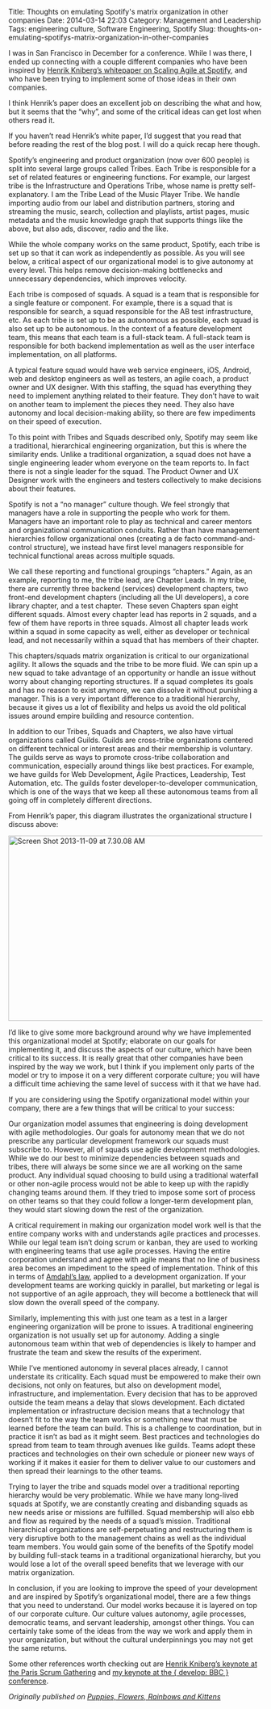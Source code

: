 Title: Thoughts on emulating Spotify's matrix organization in other companies
Date: 2014-03-14 22:03
Category: Management and Leadership
Tags: engineering culture, Software Engineering, Spotify
Slug: thoughts-on-emulating-spotifys-matrix-organization-in-other-companies

I was in San Francisco in December for a conference. While I was there, I ended up connecting with a couple different companies who have been inspired by [Henrik Kniberg’s whitepaper on Scaling Agile at Spotify](http://blog.crisp.se/2012/11/14/henrikkniberg/scaling-agile-at-spotify), and who have been trying to implement some of those ideas in their own companies.

I think Henrik’s paper does an excellent job on describing the what and how, but it seems that the “why”, and some of the critical ideas can get lost when others read it.

If you haven’t read Henrik’s white paper, I’d suggest that you read that before reading the rest of the blog post. I will do a quick recap here though.

Spotify’s engineering and product organization (now over 600 people) is split into several large groups called Tribes. Each Tribe is responsible for a set of related features or engineering functions. For example, our largest tribe is the Infrastructure and Operations Tribe, whose name is pretty self-explanatory. I am the Tribe Lead of the Music Player Tribe. We handle importing audio from our label and distribution partners, storing and streaming the music, search, collection and playlists, artist pages, music metadata and the music knowledge graph that supports things like the above, but also ads, discover, radio and the like.

While the whole company works on the same product, Spotify, each tribe is set up so that it can work as independently as possible. As you will see below, a critical aspect of our organizational model is to give autonomy at every level. This helps remove decision-making bottlenecks and unnecessary dependencies, which improves velocity.

Each tribe is composed of squads. A squad is a team that is responsible for a single feature or component. For example, there is a squad that is responsible for search, a squad responsible for the AB test infrastructure, etc. As each tribe is set up to be as autonomous as possible, each squad is also set up to be autonomous. In the context of a feature development team, this means that each team is a full-stack team. A full-stack team is responsible for both backend implementation as well as the user interface implementation, on all platforms.

A typical feature squad would have web service engineers, iOS, Android, web and desktop engineers as well as testers, an agile coach, a product owner and UX designer. With this staffing, the squad has everything they need to implement anything related to their feature. They don’t have to wait on another team to implement the pieces they need. They also have autonomy and local decision-making ability, so there are few impediments on their speed of execution.

To this point with Tribes and Squads described only, Spotify may seem like a traditional, hierarchical engineering organization, but this is where the similarity ends. Unlike a traditional organization, a squad does not have a single engineering leader whom everyone on the team reports to. In fact there is not a single leader for the squad. The Product Owner and UX Designer work with the engineers and testers collectively to make decisions about their features.

Spotify is not a “no manager” culture though. We feel strongly that managers have a role in supporting the people who work for them. Managers have an important role to play as technical and career mentors and organizational communication conduits. Rather than have management hierarchies follow organizational ones (creating a de facto command-and-control structure), we instead have first level managers responsible for technical functional areas across multiple squads.

We call these reporting and functional groupings “chapters.” Again, as an example, reporting to me, the tribe lead, are Chapter Leads. In my tribe, there are currently three backend (services) development chapters, two front-end development chapters (including all the UI developers), a core library chapter, and a test chapter.  These seven Chapters span eight different squads. Almost every chapter lead has reports in 2 squads, and a few of them have reports in three squads. Almost all chapter leads work within a squad in some capacity as well, either as developer or technical lead, and not necessarily within a squad that has members of their chapter.

This chapters/squads matrix organization is critical to our organizational agility. It allows the squads and the tribe to be more fluid. We can spin up a new squad to take advantage of an opportunity or handle an issue without worry about changing reporting structures. If a squad completes its goals and has no reason to exist anymore, we can dissolve it without punishing a manager. This is a very important difference to a traditional hierarchy, because it gives us a lot of flexibility and helps us avoid the old political issues around empire building and resource contention.

In addition to our Tribes, Squads and Chapters, we also have virtual organizations called Guilds. Guilds are cross-tribe organizations centered on different technical or interest areas and their membership is voluntary. The guilds serve as ways to promote cross-tribe collaboration and communication, especially around things like best practices. For example, we have guilds for Web Development, Agile Practices, Leadership, Test Automation, etc. The guilds foster developer-to-developer communication, which is one of the ways that we keep all these autonomous teams from all going off in completely different directions.

From Henrik’s paper, this diagram illustrates the organizational structure I discuss above:

<img alt="Screen Shot 2013-11-09 at 7.30.08 AM" data-wp-pid="3880" height="367" loading="lazy" sizes="(max-width: 584px) 85vw, 584px" src="/articles/images/Screen-Shot-2013-11-09-at-7.30.08-AM-1024x644.png" srcset="/articles/images/Screen-Shot-2013-11-09-at-7.30.08-AM-1024x644.png 1024w, /articles/images/Screen-Shot-2013-11-09-at-7.30.08-AM-150x94.png 150w, /articles/images/Screen-Shot-2013-11-09-at-7.30.08-AM-300x189.png 300w, /articles/images/Screen-Shot-2013-11-09-at-7.30.08-AM-476x300.png 476w, /articles/images/Screen-Shot-2013-11-09-at-7.30.08-AM-800x504.png 800w" width="584"/>

I’d like to give some more background around why we have implemented this organizational model at Spotify; elaborate on our goals for implementing it, and discuss the aspects of our culture, which have been critical to its success. It is really great that other companies have been inspired by the way we work, but I think if you implement only parts of the model or try to impose it on a very different corporate culture; you will have a difficult time achieving the same level of success with it that we have had.

If you are considering using the Spotify organizational model within your company, there are a few things that will be critical to your success:

Our organization model assumes that engineering is doing development with agile methodologies. Our goals for autonomy mean that we do not prescribe any particular development framework our squads must subscribe to. However, all of squads use agile development methodologies. While we do our best to minimize dependencies between squads and tribes, there will always be some since we are all working on the same product. Any individual squad choosing to build using a traditional waterfall or other non-agile process would not be able to keep up with the rapidly changing teams around them. If they tried to impose some sort of process on other teams so that they could follow a longer-term development plan, they would start slowing down the rest of the organization.

A critical requirement in making our organization model work well is that the entire company works with and understands agile practices and processes. While our legal team isn’t doing scrum or kanban, they are used to working with engineering teams that use agile processes. Having the entire corporation understand and agree with agile means that no line of business area becomes an impediment to the speed of implementation. Think of this in terms of [Amdahl’s law](http://en.wikipedia.org/wiki/Amdahl's_law), applied to a development organization. If your development teams are working quickly in parallel, but marketing or legal is not supportive of an agile approach, they will become a bottleneck that will slow down the overall speed of the company.

Similarly, implementing this with just one team as a test in a larger engineering organization will be prone to issues. A traditional engineering organization is not usually set up for autonomy. Adding a single autonomous team within that web of dependencies is likely to hamper and frustrate the team and skew the results of the experiment.

While I’ve mentioned autonomy in several places already, I cannot understate its criticality. Each squad must be empowered to make their own decisions, not only on features, but also on development model, infrastructure, and implementation. Every decision that has to be approved outside the team means a delay that slows development. Each dictated implementation or infrastructure decision means that a technology that doesn’t fit to the way the team works or something new that must be learned before the team can build. This is a challenge to coordination, but in practice it isn’t as bad as it might seem. Best practices and technologies do spread from team to team through avenues like guilds. Teams adopt these practices and technologies on their own schedule or pioneer new ways of working if it makes it easier for them to deliver value to our customers and then spread their learnings to the other teams.

Trying to layer the tribe and squads model over a traditional reporting hierarchy would be very problematic. While we have many long-lived squads at Spotify, we are constantly creating and disbanding squads as new needs arise or missions are fulfilled. Squad membership will also ebb and flow as required by the needs of a squad’s mission. Traditional hierarchical organizations are self-perpetuating and restructuring them is very disruptive both to the management chains as well as the individual team members. You would gain some of the benefits of the Spotify model by building full-stack teams in a traditional organizational hierarchy, but you would lose a lot of the overall speed benefits that we leverage with our matrix organization.

In conclusion, if you are looking to improve the speed of your development and are inspired by Spotify’s organizational model, there are a few things that you need to understand. Our model works because it is layered on top of our corporate culture. Our culture values autonomy, agile processes, democratic teams, and servant leadership, amongst other things. You can certainly take some of the ideas from the way we work and apply them in your organization, but without the cultural underpinnings you may not get the same returns.

Some other references worth checking out are [Henrik Kniberg’s keynote at the Paris Scrum Gathering](http://blog.crisp.se/2013/09/24/henrikkniberg/culture-process-paris-scrum-gathering-keynote) and [my keynote at the { develop: BBC } conference](http://blog.kevingoldsmith.com/2013/11/14/my-slides-from-my-bbc-develop-keynote/).

*Originally published on [Puppies, Flowers, Rainbows and Kittens](https://blog.kevingoldsmith.com/2014/03/14/thoughts-on-emulating-spotifys-matrix-organization-in-other-companies/)*
